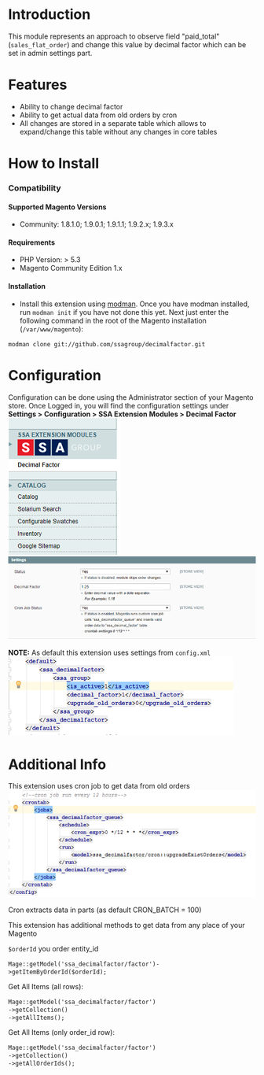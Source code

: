# Introduction
This module represents an approach to observe field "paid_total" (`sales_flat_order`) and change this value by decimal factor which can be set in admin settings part.
# Features
 - Ability to change decimal factor
 - Ability to get actual data from old orders by cron
 - All changes are stored in a separate table which allows to expand/change this table without any changes in core tables
 
# How to Install 

### Compatibility
#### Supported Magento Versions

 - Community: 1.8.1.0; 1.9.0.1; 1.9.1.1; 1.9.2.x; 1.9.3.x
 
#### Requirements

 - PHP Version: > 5.3
 - Magento Community Edition 1.x
 
#### Installation

   - Install this extension using [modman](https://github.com/colinmollenhour/modman).
    Once you have modman installed, run `modman init` if you have not done this yet.
    Next just enter the following command in the root of the Magento installation (`/var/www/magento`):
   
   ```
   modman clone git://github.com/ssagroup/decimalfactor.git
   ```
   
# Configuration

Configuration can be done using the Administrator section of your Magento store. 
Once Logged in, you will find the configuration settings under  **Settings > Configuration > SSA Extension Modules > Decimal Factor**
![Alt text](https://raw.githubusercontent.com/ssagroup/decimalfactor/master/docs/SettingsMenu.png "settings")
![Alt text](https://raw.githubusercontent.com/ssagroup/decimalfactor/master/docs/MainSettings.png "settings")

**NOTE:** As default this extension uses settings from `config.xml` 
![Alt text](https://raw.githubusercontent.com/ssagroup/decimalfactor/master/docs/DefaultSettings.png "settings")

# Additional Info

This extension uses cron job to get data from old orders
![Alt text](https://raw.githubusercontent.com/ssagroup/decimalfactor/master/docs/CronConfigSettings.png "cron settings")

Cron extracts data in parts (as default CRON_BATCH = 100)

This extension has additional methods to get data from any place of your Magento

`$orderId` you order entity_id
```
Mage::getModel('ssa_decimalfactor/factor')->getItemByOrderId($orderId);
```
Get All Items (all rows):
```
Mage::getModel('ssa_decimalfactor/factor')
->getCollection()
->getAllItems();
```
Get All Items (only order_id row):
```
Mage::getModel('ssa_decimalfactor/factor')
->getCollection()
->getAllOrderIds();
```
